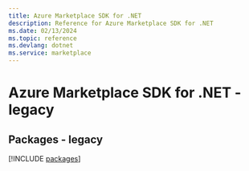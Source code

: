 ```yaml
---
title: Azure Marketplace SDK for .NET
description: Reference for Azure Marketplace SDK for .NET
ms.date: 02/13/2024
ms.topic: reference
ms.devlang: dotnet
ms.service: marketplace
---
```

# Azure Marketplace SDK for .NET - legacy
## Packages - legacy
[!INCLUDE [packages](marketplace-index.md)]
